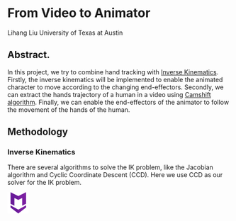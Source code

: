 # From Video to Animator
Lihang Liu
University of Texas at Austin

## Abstract. 
In this project, we try to combine hand tracking with [Inverse Kinematics](https://en.wikipedia.org/wiki/Inverse_kinematics).
Firstly, the inverse kinematics will be implemented to enable the animated
character to move according to the changing end-effectors. Secondly, we can extract
the hands trajectory of a human in a video using [Camshift algorithm](https://fr.wikipedia.org/wiki/Camshift). 
Finally, we can enable the end-effectors of the animator to follow the movement of the hands of the human.

## Methodology

### Inverse Kinematics
There are several algorithms to solve the IK problem, like the Jacobian algorithm and Cyclic Coordinate Descent (CCD). 
Here we use CCD as our solver for the IK problem.

![alt text](https://github.com/adam-p/markdown-here/raw/master/src/common/images/icon48.png "Logo Title Text 1")



